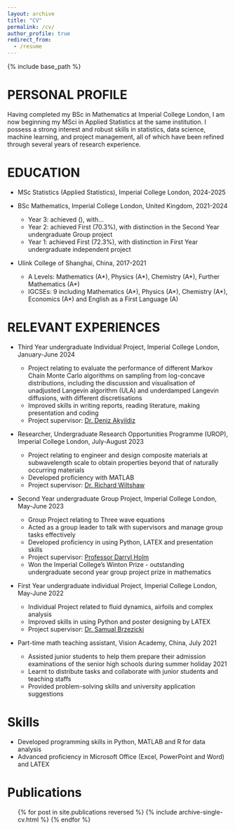 ```yaml
---
layout: archive
title: "CV"
permalink: /cv/
author_profile: true
redirect_from:
  - /resume
---
```


{% include base_path %}

PERSONAL PROFILE
======
Having completed my BSc in Mathematics at Imperial College London, I am now beginning my MSci in Applied Statistics at the same institution. I possess a strong interest and robust skills in statistics, data science, machine learning, and project management, all of which have been refined through several years of research experience.

EDUCATION
======
* MSc Statistics (Applied Statistics), Imperial College London, 2024-2025
* BSc Mathematics, Imperial College London, United Kingdom, 2021-2024
  * Year 3: achieved (), with...
  * Year 2: achieved First (70.3%), with distinction in the Second Year undergraduate Group project
  * Year 1: achieved First (72.3%), with distinction in First Year undergraduate independent project

* Ulink College of Shanghai, China, 2017-2021
  * A Levels: Mathematics (A*), Physics (A*), Chemistry (A*), Further Mathematics (A*)
  * IGCSEs: 9 including Mathematics (A*), Physics (A*), Chemistry (A*), Economics (A*) and English as a First Language (A)

RELEVANT EXPERIENCES
======
* Third Year undergraduate Individual Project, Imperial College London, January-June 2024
  * Project relating to evaluate the performance of different Markov Chain Monte Carlo algorithms on sampling from log-concave distributions, including the discussion and visualisation of unadjusted Langevin algorithm (ULA) and underdamped Langevin diffusions, with different discretisations
  * Improved skills in writing reports, reading literature, making presentation and coding
  * Project supervisor: [Dr. Deniz Akyildiz](https://akyildiz.me/)

* Researcher, Undergraduate Research Opportunities Programme (UROP), Imperial College London, July-August 2023
  * Project relating to engineer and design composite materials at subwavelength scale to obtain properties beyond that of naturally occurring materials
  * Developed proficiency with MATLAB
  * Project supervisor: [Dr. Richard Wiltshaw](https://uk.linkedin.com/in/richard-wiltshaw-aa3026132)

* Second Year undergraduate Group Project, Imperial College London, May-June 2023
  * Group Project relating to Three wave equations
  * Acted as a group leader to talk with supervisors and manage group tasks effectively
  * Developed proficiency in using Python, LATEX and presentation skills
  * Project supervisor: [Professor Darryl Holm](https://profiles.imperial.ac.uk/d.holm/about)
  * Won the Imperial College’s Winton Prize - outstanding undergraduate second year group project prize in mathematics

* First Year undergraduate individual Project, Imperial College London, May-June 2022
  * Individual Project related to fluid dynamics, airfoils and complex analysis
  * Improved skills in using Python and poster designing by LATEX
  * Project supervisor: [Dr. Samual Brzezicki](https://profiles.imperial.ac.uk/samuel.brzezicki10)

* Part-time math teaching assistant, Vision Academy, China, July 2021
  * Assisted junior students to help them prepare their admission examinations of the senior high schools during summer holiday 2021
  * Learnt to distribute tasks and collaborate with junior students and teaching staffs
  * Provided problem-solving skills and university application suggestions

Skills
======
* Developed programming skills in Python, MATLAB and R for data analysis
* Advanced proficiency in Microsoft Office (Excel, PowerPoint and Word) and LATEX

Publications
======
  <ul>{% for post in site.publications reversed %}
    {% include archive-single-cv.html %}
  {% endfor %}</ul>
  

